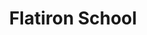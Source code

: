 ---
layout: project
title: "Flatiron School"
description: "Flatiron Bootcamp"
header-img: "img/student_coding.jpeg"
category: Flatiron School
---